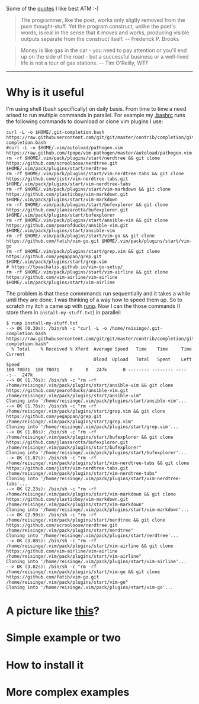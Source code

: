 Some of the [quotes](https://quotes.reisinge.net/) I like best ATM :-)

> The programmer, like the poet, works only sligtly removed from the pure thought-stuff. Yet the program construct, unlike the poet's words, is real in the sense that it moves and works, producing visible outputs separate from the construct itself. -- Frederick P. Brooks

> Money is like gas in the car - you need to pay attention or you'll end up on the side of the road - but a successful business or a well-lived life is not a tour of gas stations. -- Tim O'Reilly, WTF

---

# Why is it useful

I'm using shell (bash specifically) on daily basis. From time to time a need arised to run multiple commands in parallel. For example my [.bashrc](https://github.com/jreisinger/dotfiles/blob/master/.bashrc) runs the following commands to download or clone vim plugins I use:

```
curl -L -o $HOME/.git-completion.bash https://raw.githubusercontent.com/git/git/master/contrib/completion/git-completion.bash
#curl -L -o $HOME/.vim/autoload/pathogen.vim https://raw.github.com/tpope/vim-pathogen/master/autoload/pathogen.vim
rm -rf $HOME/.vim/pack/plugins/start/nerdtree && git clone https://github.com/scrooloose/nerdtree.git $HOME/.vim/pack/plugins/start/nerdtree
rm -rf $HOME/.vim/pack/plugins/start/vim-nerdtree-tabs && git clone https://github.com/jistr/vim-nerdtree-tabs.git $HOME/.vim/pack/plugins/start/vim-nerdtree-tabs
rm -rf $HOME/.vim/pack/plugins/start/vim-markdown && git clone https://github.com/plasticboy/vim-markdown.git $HOME/.vim/pack/plugins/start/vim-markdown
rm -rf $HOME/.vim/pack/plugins/start/bufexplorer && git clone https://github.com/jlanzarotta/bufexplorer.git $HOME/.vim/pack/plugins/start/bufexplorer
rm -rf $HOME/.vim/pack/plugins/start/ansible-vim && git clone https://github.com/pearofducks/ansible-vim.git $HOME/.vim/pack/plugins/start/ansible-vim
rm -rf $HOME/.vim/pack/plugins/start/vim-go && git clone https://github.com/fatih/vim-go.git $HOME/.vim/pack/plugins/start/vim-go
rm -rf $HOME/.vim/pack/plugins/start/grep.vim && git clone https://github.com/yegappan/grep.git $HOME/.vim/pack/plugins/start/grep.vim
# https://tpaschalis.github.io/vim-go-setup/
rm -rf $HOME/.vim/pack/plugins/start/vim-airline && git clone https://github.com/vim-airline/vim-airline $HOME/.vim/pack/plugins/start/vim-airline
```

The problem is that these commmands run sequentially and it takes a while until they are done. I was thinking of a way how to speed them up. So to scratch my itch a came up with [runp](https://github.com/jreisinger/runp). Now I can the those commands (I store them in `install-my-stuff.txt`) in parallel:

```
$ runp install-my-stuff.txt 
--> OK (0.30s): /bin/sh -c "curl -L -o /home/reisinge/.git-completion.bash https://raw.githubusercontent.com/git/git/master/contrib/completion/git-completion.bash"
  % Total    % Received % Xferd  Average Speed   Time    Time     Time  Current
                                 Dload  Upload   Total   Spent    Left  Speed
100 70071  100 70071    0     0   247k      0 --:--:-- --:--:-- --:--:--  247k
--> OK (1.76s): /bin/sh -c "rm -rf /home/reisinge/.vim/pack/plugins/start/ansible-vim && git clone https://github.com/pearofducks/ansible-vim.git /home/reisinge/.vim/pack/plugins/start/ansible-vim"
Cloning into '/home/reisinge/.vim/pack/plugins/start/ansible-vim'...
--> OK (1.76s): /bin/sh -c "rm -rf /home/reisinge/.vim/pack/plugins/start/grep.vim && git clone https://github.com/yegappan/grep.git /home/reisinge/.vim/pack/plugins/start/grep.vim"
Cloning into '/home/reisinge/.vim/pack/plugins/start/grep.vim'...
--> OK (1.86s): /bin/sh -c "rm -rf /home/reisinge/.vim/pack/plugins/start/bufexplorer && git clone https://github.com/jlanzarotta/bufexplorer.git /home/reisinge/.vim/pack/plugins/start/bufexplorer"
Cloning into '/home/reisinge/.vim/pack/plugins/start/bufexplorer'...
--> OK (1.87s): /bin/sh -c "rm -rf /home/reisinge/.vim/pack/plugins/start/vim-nerdtree-tabs && git clone https://github.com/jistr/vim-nerdtree-tabs.git /home/reisinge/.vim/pack/plugins/start/vim-nerdtree-tabs"
Cloning into '/home/reisinge/.vim/pack/plugins/start/vim-nerdtree-tabs'...
--> OK (2.23s): /bin/sh -c "rm -rf /home/reisinge/.vim/pack/plugins/start/vim-markdown && git clone https://github.com/plasticboy/vim-markdown.git /home/reisinge/.vim/pack/plugins/start/vim-markdown"
Cloning into '/home/reisinge/.vim/pack/plugins/start/vim-markdown'...
--> OK (2.99s): /bin/sh -c "rm -rf /home/reisinge/.vim/pack/plugins/start/nerdtree && git clone https://github.com/scrooloose/nerdtree.git /home/reisinge/.vim/pack/plugins/start/nerdtree"
Cloning into '/home/reisinge/.vim/pack/plugins/start/nerdtree'...
--> OK (3.08s): /bin/sh -c "rm -rf /home/reisinge/.vim/pack/plugins/start/vim-airline && git clone https://github.com/vim-airline/vim-airline /home/reisinge/.vim/pack/plugins/start/vim-airline"
Cloning into '/home/reisinge/.vim/pack/plugins/start/vim-airline'...
--> OK (3.82s): /bin/sh -c "rm -rf /home/reisinge/.vim/pack/plugins/start/vim-go && git clone https://github.com/fatih/vim-go.git /home/reisinge/.vim/pack/plugins/start/vim-go"
Cloning into '/home/reisinge/.vim/pack/plugins/start/vim-go'...
```

# A picture like [this](https://kapow.readthedocs.io/en/latest/)?

# Simple example or two

# How to install it

# More complex examples
